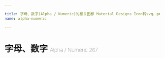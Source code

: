 ```yaml
---

title: 字母、数字(Alpha / Numeric)的相关图标 Material Designs Icon转svg、png下载
name: alpha-numeric

---
```


# 字母、数字  <small style="font-size: 60%;font-weight: 100">Alpha / Numeric <span class="badge-secondary badge">267</span> </small>

<search tag="alpha-numeric" :max="0"/>


